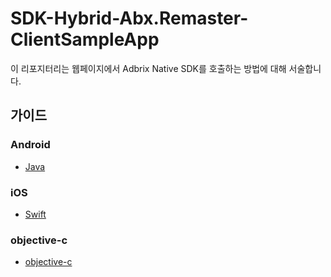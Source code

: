 # SDK-Hybrid-Abx.Remaster-ClientSampleApp

이 리포지터리는 웹페이지에서 Adbrix Native SDK를 호출하는 방법에 대해 서술합니다.

## 가이드
### Android
-  [Java](https://github.com/IGAWorksDev/SDK-Hybrid-Abx.Remaster-ClientSampleApp/blob/master/guide/android/java/Adbrix%20SDK%20Bridge%20연동하기.md)

### iOS
- [Swift](https://github.com/IGAWorksDev/SDK-Hybrid-Abx.Remaster-ClientSampleApp/blob/master/guide/ios/swift/Adbrix%20SDK%20Bridge%20연동하기.md)

### objective-c
- [objective-c](https://github.com/IGAWorksDev/SDK-Hybrid-Abx.Remaster-ClientSampleApp/blob/iOS-objc/guide/ios/objc/Adbrix%20SDK%20objc%20Bridge%20%EC%97%B0%EB%8F%99%ED%95%98%EA%B8%B0.md) 
